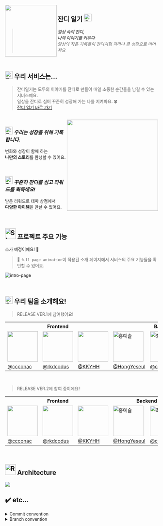 <img align="left" width="170" src="https://github.com/CHZZK-Study/Grass-Diary-Client/assets/106158901/ee116ab4-1cf0-48ae-a6a7-e0c84290777a"> 
<h2>잔디 일기 <img src="https://raw.githubusercontent.com/Tarikul-Islam-Anik/Animated-Fluent-Emojis/master/Emojis/Animals/Seedling.png" alt="Seedling" width="25" height="25" /></h2>

> **_일상 속의 잔디,_**   
> **_나의 이야기를 키우다_**    
> _일상의 작은 기록들이 잔디처럼 자라나 큰 성장으로 이어져요_

<br />

## <img src="https://raw.githubusercontent.com/Tarikul-Islam-Anik/Animated-Fluent-Emojis/master/Emojis/Animals/Four%20Leaf%20Clover.png" alt="Four Leaf Clover" width="25" height="25" /> 우리 서비스는...

> 잔디일기는 모두의 이야기를 잔디로 만들어 매일 소중한 순간들을 남길 수 있는 서비스예요. <br />
> 일상을 잔디로 심어 꾸준히 성장해 가는 나를 지켜봐요. 🍀  
> [잔디 일기 바로 가기](https://grassdiary.site/)

<br />

<img align="right" width="300" src="https://github.com/CHZZK-Study/Grass-Diary-Client/assets/106158901/accb61ba-9c66-4dbc-8424-d7f627f6576b">

_<h3> <img src="https://raw.githubusercontent.com/Tarikul-Islam-Anik/Animated-Fluent-Emojis/master/Emojis/Activities/Teddy%20Bear.png" alt="Teddy Bear" width="25" height="25" /> 우리는 성장을 위해 기록합니다.</h3>_

변화와 성장이 함께 하는 <br />
**나만의 스토리**를 완성할 수 있어요.

<br />

_<h3> <img src="https://raw.githubusercontent.com/Tarikul-Islam-Anik/Animated-Fluent-Emojis/master/Emojis/Activities/Party%20Popper.png" alt="Party Popper" width="25" height="25" /> 꾸준히 잔디를 심고 리워드를 획득해요!</h3>_
받은 리워드로 테마 상점에서 <br />
**다양한 아이템**을 만날 수 있어요.

<br />

## <img src="https://raw.githubusercontent.com/Tarikul-Islam-Anik/Animated-Fluent-Emojis/master/Emojis/Travel%20and%20places/Shooting%20Star.png" alt="Shooting Star" width="35" height="35" /> 프로젝트 주요 기능

추가 예정이에요! 🧐

> 🔎 `full page animation`이 적용된 소개 페이지에서 서비스의 주요 기능들을 확인할 수 있어요.

![intro-page](https://github.com/CHZZK-Study/Grass-Diary-Client/assets/106158901/777ccca8-66fe-4ec4-a2b4-a21cac432b52)


<br />

## <img src="https://raw.githubusercontent.com/Tarikul-Islam-Anik/Animated-Fluent-Emojis/master/Emojis/Travel%20and%20places/Star.png" alt="Star" width="25" height="25" /> 우리 팀을 소개해요!

> RELEASE VER.1에 참여했어요!

<table>
<th colspan="3">Frontend</th>
<th colspan="3">Backend</th>
<tr>
    <td><img src="https://avatars.githubusercontent.com/u/106158901?v=4" width="100" /></td>
    <td><img src="https://avatars.githubusercontent.com/u/97906653?v=4" width="100" /></td>
    <td><img src="https://avatars.githubusercontent.com/u/102516350?v=4" width="100" /></td>
    <td><img src="https://avatars.githubusercontent.com/u/50395809?v=4" width=100px alt="홍예슬"/></td>
    <td><img src="https://avatars.githubusercontent.com/u/107929019?v=4" width=100px alt="최휘준"/></td>
    <td><img src="https://avatars.githubusercontent.com/u/79985186?v=4" width=100px alt="so0"/></td>
</tr>
<tr>
    <td><a href="https://github.com/ccconac">@ccconac</a></td>
    <td><a href="https://github.com/rkdcodus">@rkdcodus</a></td>
    <td><a href="https://github.com/KKYHH">@KKYHH</a></td>
    <td><a href="https://github.com/HongYeseul">@HongYeseul</a></td>
    <td><a href="https://github.com/chjcode">@chjcode</a></td>
    <td><a href="https://github.com/minisyu">@minisyu</a></td>
</tr>
</table>

<br />

> RELEASE VER.2에 참여 중이에요!

<table>
<th colspan="3">Frontend</th>
<th colspan="2">Backend</th>
<th>DevOps</th>
<tr>
    <td><img src="https://avatars.githubusercontent.com/u/106158901?v=4" width="100" /></td>
    <td><img src="https://avatars.githubusercontent.com/u/97906653?v=4" width="100" /></td>
    <td><img src="https://avatars.githubusercontent.com/u/102516350?v=4" width="100" /></td>
    <td><img src="https://avatars.githubusercontent.com/u/50395809?v=4" width=100px alt="홍예슬"/></td>
    <td><img src="https://avatars.githubusercontent.com/u/107929019?v=4" width=100px alt="최휘준"/></td>
    <td><img src="https://avatars.githubusercontent.com/u/77189999?v=4" width=100px alt="jjaegii"/></td>
</tr>
<tr>
    <td><a href="https://github.com/ccconac">@ccconac</a></td>
    <td><a href="https://github.com/rkdcodus">@rkdcodus</a></td>
    <td><a href="https://github.com/KKYHH">@KKYHH</a></td>
    <td><a href="https://github.com/HongYeseul">@HongYeseul</a></td>
    <td><a href="https://github.com/chjcode">@chjcode</a></td>
    <td><a href="https://github.com/jjaegii">@jjaegii</a></td>
</tr>

</table>

<br />

## <img src="https://raw.githubusercontent.com/Tarikul-Islam-Anik/Animated-Fluent-Emojis/master/Emojis/Travel%20and%20places/Rocket.png" alt="Rocket" width="35" height="35" /> Architecture


<img src="./images/architecture.png">



## ✔️️ etc...

<details>
    <summary>
      Commit convention
    </summary>

```
Type(File or function): Subject
```

|    Type    | 설명                                             |
|:----------:|------------------------------------------------|
|    feat    | 새로운 기능 추가                                      |
|    fix     | 버그 수정                                          |
|   style    | 코드 수정 없음 (세미콜론 누락, 코드 포맷팅, 파일, 폴더명 수정 혹은 이동 등) |
|  refactor  | 코드 리팩토링                                        |
|  comment   | 주석 추가 및 변경                                     |
|    docs    | 문서 수정 (README.md 등)                            |
|    test    | 테스트 코드 추가                                      |
|   chore    | 빌드 업무 수정, 패키지 매니저 수정 (pom.xml 등)               |
|   remove   | 파일 삭제                                          |


</details>

<details>
    <summary>
      Branch convention
    </summary>

| branch  | 설명                    |
|:-------:|-----------------------|
| release | 배포 되어 있는 브랜치          |
|   dev   | 다음 릴리즈 기간까지 개발 중인 브랜치 |


</details>